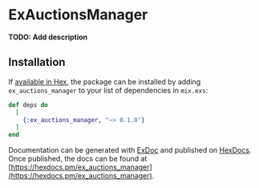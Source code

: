 # ExAuctionsManager

**TODO: Add description**

## Installation

If [available in Hex](https://hex.pm/docs/publish), the package can be installed
by adding `ex_auctions_manager` to your list of dependencies in `mix.exs`:

```elixir
def deps do
  [
    {:ex_auctions_manager, "~> 0.1.0"}
  ]
end
```

Documentation can be generated with [ExDoc](https://github.com/elixir-lang/ex_doc)
and published on [HexDocs](https://hexdocs.pm). Once published, the docs can
be found at [https://hexdocs.pm/ex_auctions_manager](https://hexdocs.pm/ex_auctions_manager).

